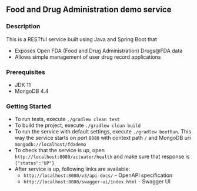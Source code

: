 ## Food and Drug Administration demo service

### Description

This is a RESTful service built using Java and Spring Boot that
* Exposes Open FDA (Food and Drug Administration) Drugs@FDA data 
* Allows simple management of user drug record applications

### Prerequisites

* JDK 11
* MongoDB 4.4

### Getting Started

* To run tests, execute `./gradlew clean test`
* To build the project, execute `./gradlew clean build`
* To run the service with default settings, execute `./gradlew bootRun`. This way the service starts on port `8080` with context path `/` and MongoDB uri `mongodb://localhost/fdademo`
* To check that the service is up, open `http://localhost:8080/actuator/health` and make sure that response is `{"status":"UP"}`
* After service is up, following links are available:
  * `http://localhost:8080/v3/api-docs/` - OpenAPI specification
  * `http://localhost:8080/swagger-ui/index.html` - Swagger UI
